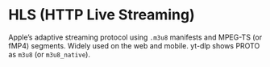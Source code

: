# HLS (HTTP Live Streaming)

Apple’s adaptive streaming protocol using `.m3u8` manifests and MPEG-TS (or fMP4) segments. Widely used on the web and mobile. yt-dlp shows PROTO as `m3u8` (or `m3u8_native`).
